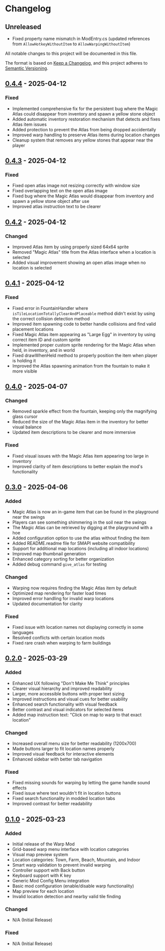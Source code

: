 # Changelog

## Unreleased
- Fixed property name mismatch in ModEntry.cs (updated references from `AllowHotkeyWithoutItem` to `AllowWarpingWithoutItem`)

All notable changes to this project will be documented in this file.

The format is based on [Keep a Changelog](https://keepachangelog.com/en/1.0.0/),
and this project adheres to [Semantic Versioning](https://semver.org/spec/v2.0.0.html).

## [0.4.4] - 2025-04-12

### Fixed
- Implemented comprehensive fix for the persistent bug where the Magic Atlas could disappear from inventory and spawn a yellow stone object
- Added automatic inventory restoration mechanism that detects and fixes Atlas item issues
- Added protection to prevent the Atlas from being dropped accidentally
- Improved warp handling to preserve Atlas items during location changes
- Cleanup system that removes any yellow stones that appear near the player

## [0.4.3] - 2025-04-12

### Fixed
- Fixed open atlas image not resizing correctly with window size
- Fixed overlapping text on the open atlas image
- Fixed bug where the Magic Atlas would disappear from inventory and spawn a yellow stone object after use
- Improved atlas instruction text to be clearer

## [0.4.2] - 2025-04-12

### Changed
- Improved Atlas item by using properly sized 64x64 sprite
- Removed "Magic Atlas" title from the Atlas interface when a location is selected
- Added visual improvement showing an open atlas image when no location is selected

## [0.4.1] - 2025-04-12

### Fixed
- Fixed error in FountainHandler where `isTileLocationTotallyClearAndPlaceable` method didn't exist by using the correct collision detection method
- Improved item spawning code to better handle collisions and find valid placement locations
- Fixed Magic Atlas item appearing as "Large Egg" in inventory by using correct item ID and custom sprite
- Implemented proper custom sprite rendering for the Magic Atlas when held, in inventory, and in world
- Fixed drawWhenHeld method to properly position the item when player is holding it
- Improved the Atlas spawning animation from the fountain to make it more visible

## [0.4.0] - 2025-04-07

### Changed
- Removed sparkle effect from the fountain, keeping only the magnifying glass cursor
- Reduced the size of the Magic Atlas item in the inventory for better visual balance
- Updated item descriptions to be clearer and more immersive

### Fixed
- Fixed visual issues with the Magic Atlas item appearing too large in inventory
- Improved clarity of item descriptions to better explain the mod's functionality

## [0.3.0] - 2025-04-06

### Added
- Magic Atlas is now an in-game item that can be found in the playground near the swings
- Players can see something shimmering in the soil near the swings
- The Magic Atlas can be retrieved by digging at the playground with a hoe
- Added configuration option to use the atlas without finding the item
- Added README.readme file for SMAPI website compatibility
- Support for additional map locations (including all indoor locations)
- Improved map thumbnail generation
- Enhanced category sorting for better organization
- Added debug command `give_atlas` for testing

### Changed
- Warping now requires finding the Magic Atlas item by default
- Optimized map rendering for faster load times
- Improved error handling for invalid warp locations
- Updated documentation for clarity

### Fixed
- Fixed issue with location names not displaying correctly in some languages
- Resolved conflicts with certain location mods
- Fixed rare crash when warping to farm buildings

## [0.2.0] - 2025-03-29

### Added
- Enhanced UX following "Don't Make Me Think" principles
- Clearer visual hierarchy and improved readability
- Larger, more accessible buttons with proper text sizing
- Improved instructions and visual cues for better usability
- Enhanced search functionality with visual feedback
- Better contrast and visual indicators for selected items
- Added map instruction text: "Click on map to warp to that exact location"

### Changed
- Increased overall menu size for better readability (1200x700)
- Made buttons larger to fit location names properly
- Improved visual feedback for interactive elements
- Enhanced sidebar with better tab navigation

### Fixed
- Fixed missing sounds for warping by letting the game handle sound effects
- Fixed issue where text wouldn't fit in location buttons
- Fixed search functionality in modded location tabs
- Improved contrast for better readability

## [0.1.0] - 2025-03-23

### Added
- Initial release of the Warp Mod
- Grid-based warp menu interface with location categories
- Visual map preview system
- Location categories: Town, Farm, Beach, Mountain, and Indoor
- Smart warp validation to prevent invalid warping
- Controller support with Back button
- Keyboard support with K key
- Generic Mod Config Menu integration
- Basic mod configuration (enable/disable warp functionality)
- Map preview for each location
- Invalid location detection and nearby valid tile finding

### Changed
- N/A (Initial Release)

### Fixed
- N/A (Initial Release)

[0.4.4]: https://github.com/yourusername/stardew-magic-atlas/releases/tag/v0.4.4
[0.4.3]: https://github.com/yourusername/stardew-magic-atlas/releases/tag/v0.4.3
[0.4.2]: https://github.com/yourusername/stardew-magic-atlas/releases/tag/v0.4.2
[0.4.1]: https://github.com/yourusername/stardew-magic-atlas/releases/tag/v0.4.1
[0.4.0]: https://github.com/yourusername/stardew-magic-atlas/releases/tag/v0.4.0
[0.3.0]: https://github.com/yourusername/stardew-magic-atlas/releases/tag/v0.3.0
[0.2.0]: https://github.com/yourusername/stardew-magic-atlas/releases/tag/v0.2.0
[0.1.0]: https://github.com/yourusername/stardew-magic-atlas/releases/tag/v0.1.0